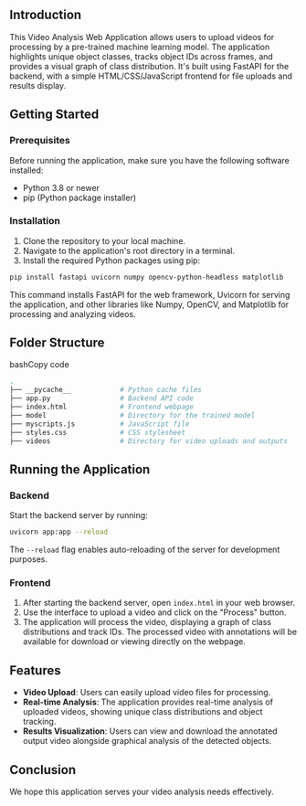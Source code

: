 Introduction
------------

This Video Analysis Web Application allows users to upload videos for processing by a pre-trained machine learning model. The application highlights unique object classes, tracks object IDs across frames, and provides a visual graph of class distribution. It's built using FastAPI for the backend, with a simple HTML/CSS/JavaScript frontend for file uploads and results display.

Getting Started
---------------

### Prerequisites

Before running the application, make sure you have the following software installed:

*   Python 3.8 or newer
*   pip (Python package installer)

### Installation

1.  Clone the repository to your local machine.
2.  Navigate to the application's root directory in a terminal.
3.  Install the required Python packages using pip:

```bash
pip install fastapi uvicorn numpy opencv-python-headless matplotlib
```

This command installs FastAPI for the web framework, Uvicorn for serving the application, and other libraries like Numpy, OpenCV, and Matplotlib for processing and analyzing videos.

Folder Structure
----------------

bashCopy code

```bash
.
├── __pycache__            # Python cache files
├── app.py                 # Backend API code
├── index.html             # Frontend webpage
├── model                  # Directory for the trained model
├── myscripts.js           # JavaScript file
├── styles.css             # CSS stylesheet
├── videos                 # Directory for video uploads and outputs
```

Running the Application
-----------------------

### Backend

Start the backend server by running:

```bash
uvicorn app:app --reload
```

The `--reload` flag enables auto-reloading of the server for development purposes.

### Frontend

1.  After starting the backend server, open `index.html` in your web browser.
2.  Use the interface to upload a video and click on the "Process" button.
3.  The application will process the video, displaying a graph of class distributions and track IDs. The processed video with annotations will be available for download or viewing directly on the webpage.

Features
--------

*   **Video Upload**: Users can easily upload video files for processing.
*   **Real-time Analysis**: The application provides real-time analysis of uploaded videos, showing unique class distributions and object tracking.
*   **Results Visualization**: Users can view and download the annotated output video alongside graphical analysis of the detected objects.

Conclusion
----------

We hope this application serves your video analysis needs effectively.